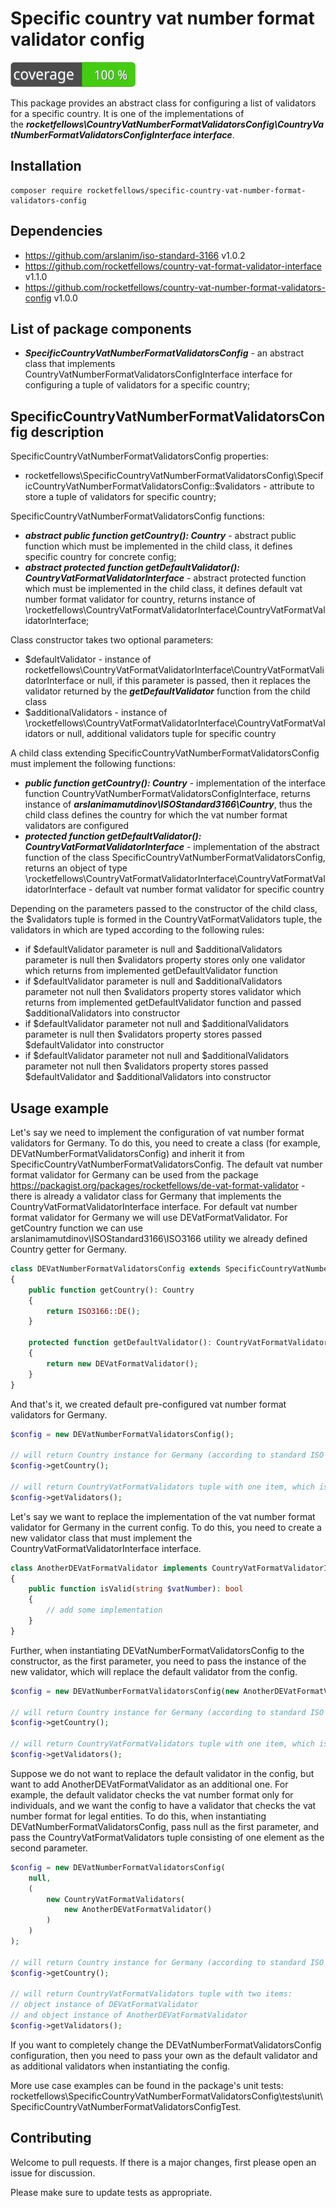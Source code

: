 # Specific country vat number format validator config

![Code Coverage Badge](./badge.svg)

This package provides an abstract class for configuring a list of validators for a specific country.
It is one of the implementations of the&nbsp;**_rocketfellows\CountryVatNumberFormatValidatorsConfig\CountryVatNumberFormatValidatorsConfigInterface interface_**.&nbsp;

## Installation

```shell
composer require rocketfellows/specific-country-vat-number-format-validators-config
```

## Dependencies

- https://github.com/arslanim/iso-standard-3166 v1.0.2
- https://github.com/rocketfellows/country-vat-format-validator-interface v1.1.0
- https://github.com/rocketfellows/country-vat-number-format-validators-config v1.0.0

## List of package components

- **_SpecificCountryVatNumberFormatValidatorsConfig_** - an abstract class that implements CountryVatNumberFormatValidatorsConfigInterface interface for configuring a tuple of validators for a specific country;

## SpecificCountryVatNumberFormatValidatorsConfig description

SpecificCountryVatNumberFormatValidatorsConfig properties:
- rocketfellows\SpecificCountryVatNumberFormatValidatorsConfig\SpecificCountryVatNumberFormatValidatorsConfig::$validators - attribute to store a tuple of validators for specific country;

SpecificCountryVatNumberFormatValidatorsConfig functions:
- **_abstract public function getCountry(): Country_** - abstract public function which must be implemented in the child class, it defines specific country for concrete config;
- **_abstract protected function getDefaultValidator(): CountryVatFormatValidatorInterface_** - abstract protected function which must be implemented in the child class, it defines default vat number format validator for country, returns instance of \rocketfellows\CountryVatFormatValidatorInterface\CountryVatFormatValidatorInterface;

Class constructor takes two optional parameters:
- $defaultValidator - instance of rocketfellows\CountryVatFormatValidatorInterface\CountryVatFormatValidatorInterface or null, if this parameter is passed, then it replaces the validator returned by the **_getDefaultValidator_** function from the child class
- $additionalValidators - instance of \rocketfellows\CountryVatFormatValidatorInterface\CountryVatFormatValidators or null, additional validators tuple for specific country

A child class extending SpecificCountryVatNumberFormatValidatorsConfig must implement the following functions:
- **_public function getCountry(): Country_** - implementation of the interface function CountryVatNumberFormatValidatorsConfigInterface, returns instance of **_arslanimamutdinov\ISOStandard3166\Country_**, thus the child class defines the country for which the vat number format validators are configured
- **_protected function getDefaultValidator(): CountryVatFormatValidatorInterface_** - implementation of the abstract function of the class SpecificCountryVatNumberFormatValidatorsConfig, returns an object of type \rocketfellows\CountryVatFormatValidatorInterface\CountryVatFormatValidatorInterface - default vat number format validator for specific country

Depending on the parameters passed to the constructor of the child class, the $validators tuple is formed in the CountryVatFormatValidators tuple, the validators in which are typed according to the following rules:
- if $defaultValidator parameter is null and $additionalValidators parameter is null then $validators property stores only one validator which returns from implemented getDefaultValidator function
- if $defaultValidator parameter is null and $additionalValidators parameter not null then $validators property stores validator which returns from implemented getDefaultValidator function and passed $additionalValidators into constructor
- if $defaultValidator parameter not null and $additionalValidators parameter is null then $validators property stores passed $defaultValidator into constructor
- if $defaultValidator parameter not null and $additionalValidators parameter not null then $validators property stores passed $defaultValidator and $additionalValidators into constructor

## Usage example

Let's say we need to implement the configuration of vat number format validators for Germany.
To do this, you need to create a class (for example, DEVatNumberFormatValidatorsConfig) and inherit it from SpecificCountryVatNumberFormatValidatorsConfig.
The default vat number format validator for Germany can be used from the package https://packagist.org/packages/rocketfellows/de-vat-format-validator - there is already a validator class for Germany that implements the CountryVatFormatValidatorInterface interface.
For default vat number format validator for Germany we will use DEVatFormatValidator.
For getCountry function we can use arslanimamutdinov\ISOStandard3166\ISO3166 utility we already defined Country getter for Germany.

```php
class DEVatNumberFormatValidatorsConfig extends SpecificCountryVatNumberFormatValidatorsConfig
{
    public function getCountry(): Country
    {
        return ISO3166::DE();
    }

    protected function getDefaultValidator(): CountryVatFormatValidatorInterface
    {
        return new DEVatFormatValidator();
    }
}
```

And that's it, we created default pre-configured vat number format validators for Germany.

```php
$config = new DEVatNumberFormatValidatorsConfig();

// will return Country instance for Germany (according to standard ISO 3166)
$config->getCountry();

// will return CountryVatFormatValidators tuple with one item, which is DEVatFormatValidator instance
$config->getValidators();
```

Let's say we want to replace the implementation of the vat number format validator for Germany in the current config.
To do this, you need to create a new validator class that must implement the CountryVatFormatValidatorInterface interface.

```php
class AnotherDEVatFormatValidator implements CountryVatFormatValidatorInterface
{
    public function isValid(string $vatNumber): bool
    {
        // add some implementation
    }
}
```

Further, when instantiating DEVatNumberFormatValidatorsConfig to the constructor, as the first parameter, you need to pass the instance of the new validator, which will replace the default validator from the config.

```php
$config = new DEVatNumberFormatValidatorsConfig(new AnotherDEVatFormatValidator());

// will return Country instance for Germany (according to standard ISO 3166)
$config->getCountry();

// will return CountryVatFormatValidators tuple with one item, which is AnotherDEVatFormatValidator instance
$config->getValidators();
```

Suppose we do not want to replace the default validator in the config, but want to add AnotherDEVatFormatValidator as an additional one.
For example, the default validator checks the vat number format only for individuals, and we want the config to have a validator that checks the vat number format for legal entities.
To do this, when instantiating DEVatNumberFormatValidatorsConfig, pass null as the first parameter, and pass the CountryVatFormatValidators tuple consisting of one element as the second parameter.

```php
$config = new DEVatNumberFormatValidatorsConfig(
    null,
    (
        new CountryVatFormatValidators(
            new AnotherDEVatFormatValidator()
        )
    )
);

// will return Country instance for Germany (according to standard ISO 3166)
$config->getCountry();

// will return CountryVatFormatValidators tuple with two items:
// object instance of DEVatFormatValidator
// and object instance of AnotherDEVatFormatValidator
$config->getValidators();
```

If you want to completely change the DEVatNumberFormatValidatorsConfig configuration, then you need to pass your own as the default validator and as additional validators when instantiating the config.

More use case examples can be found in the package's unit tests: rocketfellows\SpecificCountryVatNumberFormatValidatorsConfig\tests\unit\SpecificCountryVatNumberFormatValidatorsConfigTest.

## Contributing

Welcome to pull requests. If there is a major changes, first please open an issue for discussion.

Please make sure to update tests as appropriate.
